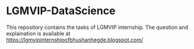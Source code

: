 # LGMVIP-DataScience
This repository contains the tasks of LGMVIP internship.
The question and explaination is available at https://lgmvipinternshipofbhushanhegde.blogspot.com/
